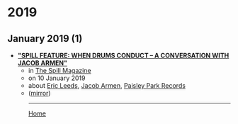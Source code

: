 # 2019

## January 2019 (1)

 - [**"SPILL FEATURE: WHEN DRUMS CONDUCT – A CONVERSATION WITH JACOB ARMEN"**](http://spillmagazine.com/spill-feature-when-drums-conduct-a-conversation-with-jacob-armen/)<ul><li>in [The Spill Magazine](http://spillmagazine.com/)</li><li>on 10 January 2019</li><li>about [Eric Leeds](../../topics/eric-leeds/index.md), [Jacob Armen](../../topics/jacob-armen/index.md), [Paisley Park Records](../../topics/paisley-park-records/index.md)</li><li>([mirror](https://web.archive.org/web/*/http://spillmagazine.com/spill-feature-when-drums-conduct-a-conversation-with-jacob-armen/))</li><ul>

----

[Home](../index.md)
